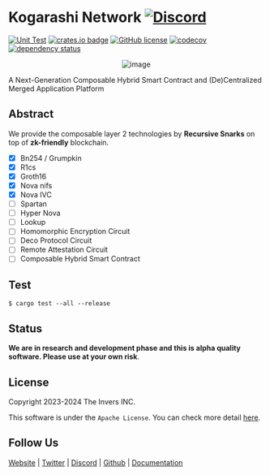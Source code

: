 # Kogarashi Network [![Discord](https://dcbadge.vercel.app/api/server/g3q7tsHKTd?style=social&compact=true)](https://discord.gg/g3q7tsHKTd)
[![Unit Test](https://github.com/KogarashiNetwork/Kogarashi/actions/workflows/test.yml/badge.svg)](https://github.com/KogarashiNetwork/Kogarashi/actions/workflows/test.yml) [![crates.io badge](https://img.shields.io/crates/v/zero-network.svg)](https://crates.io/crates/zero-network) [![GitHub license](https://img.shields.io/badge/license-GPL3%2FApache2-blue)](#LICENSE) [![codecov](https://codecov.io/gh/KogarashiNetwork/Kogarashi/branch/master/graph/badge.svg?token=QDWPAPMKLT)](https://codecov.io/gh/KogarashiNetwork/Kogarashi) [![dependency status](https://deps.rs/crate/zero-network/0.1.10/status.svg)](https://deps.rs/crate/zero-network/0.1.10)

<div align="center">
    <img alt="image" src="https://github.com/KogarashiNetwork/Kogarashi/assets/39494661/5a40d34b-8501-4fe4-a59e-2d097bde154d">
</div>

A Next-Generation Composable Hybrid Smart Contract and (De)Centralized Merged Application Platform

## Abstract

We provide the composable layer 2 technologies by **Recursive Snarks** on top of **zk-friendly** blockchain.

- [x] Bn254 / Grumpkin
- [x] R1cs
- [x] Groth16
- [x] Nova nifs
- [x] Nova IVC
- [ ] Spartan
- [ ] Hyper Nova
- [ ] Lookup
- [ ] Homomorphic Encryption Circuit
- [ ] Deco Protocol Circuit
- [ ] Remote Attestation Circuit
- [ ] Composable Hybrid Smart Contract

## Test

```shell
$ cargo test --all --release
```

## Status

**We are in research and development phase and this is alpha quality software. Please use at your own risk**.

## License
Copyright 2023-2024 The Invers INC.

This software is under the `Apache License`.
You can check more detail [here](./LICENSE).

## Follow Us

[Website](https://kogarashi-network.com/) | [Twitter](https://twitter.com/KogarashiCrypto) | [Discord](https://discord.gg/g3q7tsHKTd) | [Github](https://github.com/KogarashiNetwork) | [Documentation](https://kogarashinetwork.github.io/)
